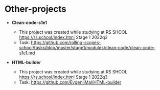 # Other-projects

* **Clean-code-s1e1**
  - This project was created while studying at RS SHOOL https://rs.school/index.html Stage 1 2022q3
  - Task: https://github.com/rolling-scopes-school/tasks/blob/master/stage1/modules/clean-code/clean-code-s1e1.md

* **HTML-builder**
  - This project was created while studying at RS SHOOL https://rs.school/index.html Stage 1 2022q3
  - Task: https://github.com/EvgeniiMal/HTML-builder